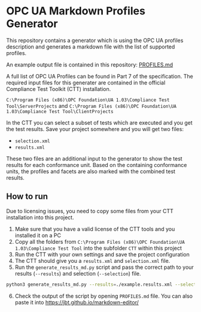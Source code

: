 # OPC UA Markdown Profiles Generator

This repository contains a generator which is using the OPC UA profiles description and generates a markdown file with the list of supported profiles.

An example output file is contained in this repository: [PROFILES.md](PROFILES.md)

A full list of OPC UA Profiles can be found in Part 7 of the specification.
The required input files for this generater are contained in the official Compliance Test Toolkit (CTT) installation.

`C:\Program Files (x86)\OPC Foundation\UA 1.03\Compliance Test Tool\ServerProjects`
and
`C:\Program Files (x86)\OPC Foundation\UA 1.03\Compliance Test Tool\ClientProjects`


In the CTT you can select a subset of tests which are executed and you get the test results.
Save your project somewhere and you will get two files:

* `selection.xml`
* `results.xml`

These two files are an additional input to the generator to show the test results for each conformance unit.
Based on the containing conformance units, the profiles and facets are also marked with the combined test results.

## How to run

Due to licensing issues, you need to copy some files from your CTT installation into this project.

1. Make sure that you have a valid license of the CTT tools and you installed it on a PC
2. Copy all the folders from `C:\Program Files (x86)\OPC Foundation\UA 1.03\Compliance Test Tool` into the subfolder `CTT` within this project
3. Run the CTT with your own settings and save the project configuration
4. The CTT should give you a `results.xml` and `selection.xml` file.
5. Run the `generate_results_md.py` script and pass the correct path to your results (`--results`) and selection (`--selection`) file.
```bash
python3 generate_results_md.py --results=./example.results.xml --selection=./example.selection.xml PROFILES.md
```
6. Check the output of the script by opening `PROFILES.md` file. You can also paste it into https://jbt.github.io/markdown-editor/
